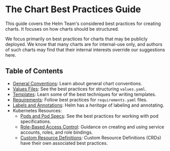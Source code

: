 # The Chart Best Practices Guide

This guide covers the Helm Team's considered best practices for creating charts.
It focuses on how charts should be structured.

We focus primarily on best practices for charts that may be publicly deployed.
We know that many charts are for internal-use only, and authors of such charts
may find that their internal interests override our suggestions here.

## Table of Contents

- [General Conventions](conventions.html): Learn about general chart conventions.
- [Values Files](values.html): See the best practices for structuring `values.yaml`.
- [Templates](templates.html): Learn some of the best techniques for writing templates.
- [Requirements](requirements.html): Follow best practices for `requirements.yaml` files.
- [Labels and Annotations](labels.html): Helm has a _heritage_ of labeling and annotating.
- Kubernetes Resources:
	- [Pods and Pod Specs](pods.html): See the best practices for working with pod specifications.
	- [Role-Based Access Control](rbac.html): Guidance on creating and using service accounts, roles, and role bindings.
	- [Custom Resource Definitions](custom_resource_definitions.html): Custom Resource Definitions (CRDs) have their own associated best practices.

